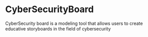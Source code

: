 # CyberSecurityBoard
CyberSecurity board is a modeling tool that allows users to create educative storyboards in the field of cybersecurity
